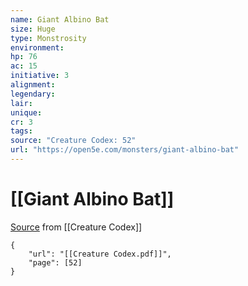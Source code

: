 ```yaml
---
name: Giant Albino Bat
size: Huge
type: Monstrosity
environment: 
hp: 76
ac: 15
initiative: 3
alignment: 
legendary: 
lair: 
unique: 
cr: 3
tags: 
source: "Creature Codex: 52"
url: "https://open5e.com/monsters/giant-albino-bat"
---
```

# [[Giant Albino Bat]]

[Source](zotero://open-pdf/library/items/NTNKJRHG?page=52) from [[Creature Codex]]

```pdf
{
	"url": "[[Creature Codex.pdf]]",
	"page": [52]
}
```

